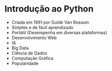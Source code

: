 # Introdução ao Python

- Criada em 1991 por Guide Van Rossum
- Simples e de fácil aprendizado
- Portátil (Desempenha em diversas plataformas)
- Desenvolvimento Web
- IA
- Big Data
- Ciência de Dados
- Computação Gráfica
- Popularidade
